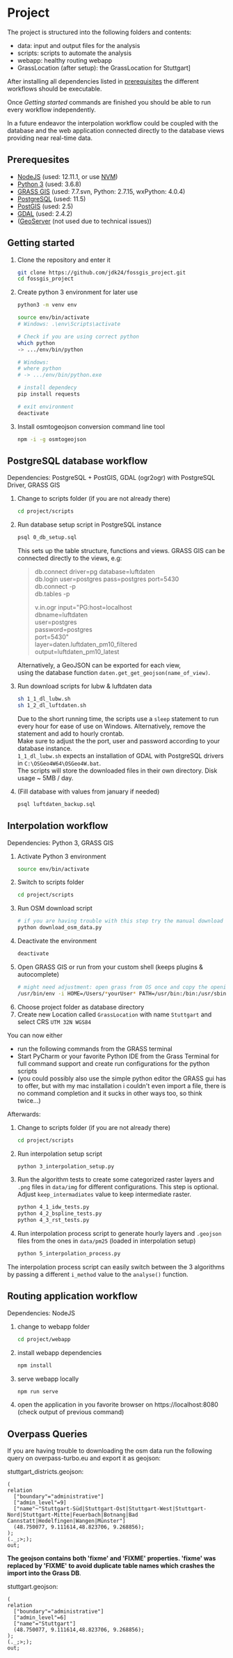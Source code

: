 # Project

The project is structured into the following folders and contents:
- data: input and output files for the analysis
- scripts: scripts to automate the analysis
- webapp: healthy routing webapp
- GrassLocation (after setup): the GrassLocation for Stuttgart]

After installing all dependencies listed in [prerequisites](#prerequesites) the different workflows
 should be executable.

Once _Getting started_ commands are finished you should be able to run every workflow independently.

In a future endeavor the interpolation workflow could be coupled with the database and the web application connected
directly to the database views providing near real-time data.
 
 ## Prerequesites
- [NodeJS](https://nodejs.org/en/) (used: 12.11.1, or use [NVM](https://github.com/nvm-sh/nvm))
- [Python 3](https://www.python.org/downloads/) (used: 3.6.8)
- [GRASS GIS](https://grass.osgeo.org/download/) (used: 7.7.svn, Python: 2.7.15, wxPython: 4.0.4)
- [PostgreSQL](https://www.postgresql.org/download/) (used: 11.5)
- [PostGIS](https://postgis.net/install/) (used: 2.5)
- [GDAL](https://postgis.net/install/) (used: 2.4.2)
- ([GeoServer](http://geoserver.org/download/) (not used due to technical issues))


## Getting started

1. Clone the repository and enter it
    ```bash
    git clone https://github.com/jdk24/fossgis_project.git
    cd fossgis_project
    ```
1. Create python 3 environment for later use
    ```bash
    python3 -m venv env
    
    source env/bin/activate
    # Windows: .\env\Scripts\activate
    
    # Check if you are using correct python
    which python
    -> .../env/bin/python
    
    # Windows:
    # where python
    # -> .../env/bin/python.exe
    
    # install dependecy
    pip install requests
    
    # exit environment
    deactivate
    ```
1. Install osmtogeojson conversion command line tool
    ```bash
    npm -i -g osmtogeojson
    ```

## PostgreSQL database workflow
Dependencies: PostgreSQL + PostGIS, GDAL (ogr2ogr) with PostgreSQL Driver, GRASS GIS

1. Change to scripts folder (if you are not already there)
    ```bash
    cd project/scripts
    ```
1. Run database setup script in PostgreSQL instance
    ```bash
    psql 0_db_setup.sql
    ```
    This sets up the table structure, functions and views.
    GRASS GIS can be connected directly to the views, e.g:
    
    > db.connect driver=pg database=luftdaten  
    > db.login user=postgres pass=postgres port=5430  
    > db.connect -p  
    > db.tables -p  
    > 
    > v.in.ogr input="PG:host=localhost  
    >     dbname=luftdaten    
    >     user=postgres  
    >     password=postgres  
    >     port=5430"  
    >     layer=daten.luftdaten_pm10_filtered  
    >     output=luftdaten_pm10_latest  
    
    Alternatively, a GeoJSON can be exported for each view,  
    using the database function `daten.get_get_geojson(name_of_view)`. 
    
1. Run download scripts for lubw & luftdaten data  
    ```bash
    sh 1_1_dl_lubw.sh
    sh 1_2_dl_luftdaten.sh
    ```
    Due to the short running time, the scripts use a `sleep` statement to run every hour for ease of use on Windows. Alternatively, remove the statement and add to hourly crontab.   
    Make sure to adjust the the port, user and password according to your database instance.  
    `1_1_dl_lubw.sh` expects an installation of GDAL with PostgreSQL drivers in `C:\OSGeo4W64\OSGeo4W.bat`.   
    The scripts will store the downloaded files in their own directory. Disk usage ~ 5MB / day.  
    
1. (Fill database with values from january if needed)
    ```bash
    psql luftdaten_backup.sql
    ```

## Interpolation workflow
Dependencies: Python 3, GRASS GIS

1. Activate Python 3 environment
    ```bash
    source env/bin/activate
    ```
1. Switch to scripts folder
    ```bash
    cd project/scripts
    ```
1. Run OSM download script
    ```bash
    # if you are having trouble with this step try the manual download at the bottom of this README
    python download_osm_data.py
    ```
1. Deactivate the environment
    ```bash
    deactivate
    ```
1. Open GRASS GIS or run from your custom shell (keeps plugins & autocomplete)
    ```bash
    # might need adjustment: open grass from OS once and copy the opening command of grass
    /usr/bin/env -i HOME=/Users/*yourUser* PATH=/usr/bin:/bin:/usr/sbin:/etc:/usr/lib /Applications/GRASS-7.7.app/Contents/MacOS/Grass.sh
    ```
1. Choose project folder as database directory
1. Create new Location called `GrassLocation` with name `Stuttgart` and select CRS `UTM 32N WGS84`

You can now either
- run the following commands from the GRASS terminal
- Start PyCharm or your favorite Python IDE from the Grass Terminal for full command support and create run configurations
    for the python scripts
- (you could possibly also use the simple python editor the GRASS gui has to offer, but with my mac installation i couldn't
    even import a file, there is no command completion and it sucks in other ways too, so think twice...)
    
Afterwards:
1. Change to scripts folder (if you are not already there)
    ```bash
    cd project/scripts
    ```
1. Run interpolation setup script
    ```bash
    python 3_interpolation_setup.py
    ```
1. Run the algorithm tests to create some categorized raster layers and `.png` files in `data/img` for different configurations.
    This step is optional. Adjust `keep_intermadiates` value to keep intermediate raster.
    ```bash
    python 4_1_idw_tests.py
    python 4_2_bspline_tests.py
    python 4_3_rst_tests.py
    ```
1. Run interpolation process script to generate hourly layers and `.geojson` files from the ones in `data/pm25` (loaded in interpolation setup)
    ```bash
    python 5_interpolation_process.py
    ```

The interpolation process script can easily switch between the 3 algorithms by passing a different `i_method` value to
    the `analyse()` function.

## Routing application workflow
Dependencies: NodeJS

1. change to webapp folder
    ```bash
    cd project/webapp
    ```
1. install webapp dependencies
    ```bash
    npm install
    ```
1. serve webapp locally
    ```bash
    npm run serve
    ```
1. open the application in you favorite browser on https://localhost:8080 (check output of previous command)


## Overpass Queries

If you are having trouble to downloading the osm data run the following query on overpass-turbo.eu
and export it as geojson:

stuttgart_districts.geojson:
```
(
relation
  ["boundary"="administrative"]
  ["admin_level"=9]
  ["name"~"Stuttgart-Süd|Stuttgart-Ost|Stuttgart-West|Stuttgart-Nord|Stuttgart-Mitte|Feuerbach|Botnang|Bad Cannstatt|Hedelfingen|Wangen|Münster"]
  (48.750077, 9.111614,48.823706, 9.268856);
);
(._;>;);
out;
```
__The geojson contains both 'fixme' and 'FIXME' properties. 'fixme' was replaced by 'FIXME'__
__to avoid duplicate table names which crashes the import into the Grass DB__.

stuttgart.geojson:
```
(
relation
  ["boundary"="administrative"]
  ["admin_level"=6]
  ["name"="Stuttgart"]
  (48.750077, 9.111614,48.823706, 9.268856);
);
(._;>;);
out;
```

